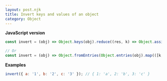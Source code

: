 ```yaml
---
layout: post.njk
title: Invert keys and values of an object
category: Object
---
```


**JavaScript version**

```js
const invert = (obj) => Object.keys(obj).reduce((res, k) => Object.assign(res, { [obj[k]]: k }), {});

// Or
const invert = (obj) => Object.fromEntries(Object.entries(obj).map(([k, v]) => [v, k]));
```

**Examples**

```js
invert({ a: '1', b: '2', c: '3' }); // { 1: 'a', 2: 'b', 3: 'c' }
```
